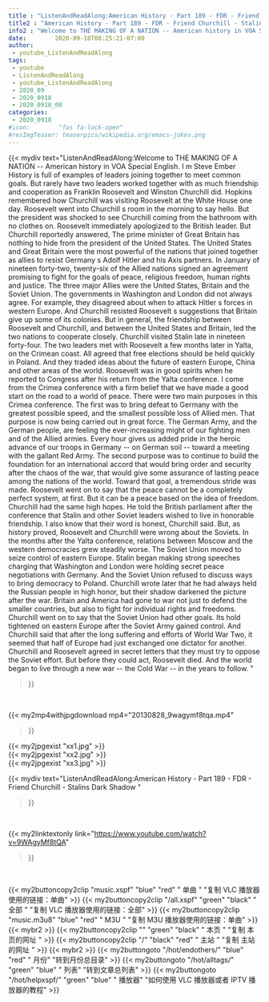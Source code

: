 ```yaml
---
title : "ListenAndReadAlong:American History - Part 189 - FDR - Friend Churchill - Stalins Dark Shadow "
title2 : "American History - Part 189 - FDR - Friend Churchill - Stalins Dark Shadow "
info2 : "Welcome to THE MAKING OF A NATION -- American history in VOA Special English. I m Steve Ember History is full of examples of leaders joining together to meet common goals. But rarely have two leaders worked together with as much friendship and cooperation as Franklin Roosevelt and Winston Churchill did.  Hopkins remembered how Churchill was visiting Roosevelt at the White House one day. Roosevelt went into Churchill s room in the morning to say hello. But the president was shocked to see Churchill coming from the bathroom with no clothes on. Roosevelt immediately apologized to the British leader. But Churchill reportedly answered,  The prime minister of Great Britain has nothing to hide from the president of the United States.  The United States and Great Britain were the most powerful of the nations that joined together as allies to resist Germany s Adolf Hitler and his Axis partners. In January of nineteen forty-two, twenty-six of the Allied nations signed an agreement promising to fight for the goals of peace, religious freedom, human rights and justice. The three major Allies were the United States, Britain and the Soviet Union. The governments in Washington and London did not always agree. For example, they disagreed about when to attack Hitler s forces in western Europe. And Churchill resisted Roosevelt s suggestions that Britain give up some of its colonies. But in general, the friendship between Roosevelt and Churchill, and between the United States and Britain, led the two nations to cooperate closely. Churchill visited Stalin late in nineteen forty-four. The two leaders met with Roosevelt a few months later in Yalta, on the Crimean coast. All agreed that free elections should be held quickly in Poland. And they traded ideas about the future of eastern Europe, China and other areas of the world. Roosevelt was in good spirits when he reported to Congress after his return from the Yalta conference.  I come from the Crimea conference with a firm belief that we have made a good start on the road to a world of peace. There were two main purposes in this Crimea conference. The first was to bring defeat to Germany with the greatest possible speed, and the smallest possible loss of Allied men.  That purpose is now being carried out in great force. The German Army, and the German people, are feeling the ever-increasing might of our fighting men and of the Allied armies. Every hour gives us added pride in the heroic advance of our troops in Germany -- on German soil -- toward a meeting with the gallant Red Army.  The second purpose was to continue to build the foundation for an international accord that would bring order and security after the chaos of the war, that would give some assurance of lasting peace among the nations of the world. Toward that goal, a tremendous stride was made. Roosevelt went on to say that  the peace cannot be a completely perfect system, at first. But it can be a peace based on the idea of freedom.  Churchill had the same high hopes. He told the British parliament after the conference that Stalin and other Soviet leaders wished to live in honorable friendship.  I also know that their word is honest,  Churchill said. But, as history proved, Roosevelt and Churchill were wrong about the Soviets. In the months after the Yalta conference, relations between Moscow and the western democracies grew steadily worse. The Soviet Union moved to seize control of eastern Europe. Stalin began making strong speeches charging that Washington and London were holding secret peace negotiations with Germany. And the Soviet Union refused to discuss ways to bring democracy to Poland. Churchill wrote later that he had always held the Russian people in high honor, but their shadow darkened the picture after the war. Britain and America had gone to war not just to defend the smaller countries, but also to fight for individual rights and freedoms. Churchill went on to say that the Soviet Union had other goals. Its hold tightened on eastern Europe after the Soviet Army gained control. And Churchill said that after the long suffering and efforts of World War Two, it seemed that half of Europe had just exchanged one dictator for another. Churchill and Roosevelt agreed in secret letters that they must try to oppose the Soviet effort. But before they could act, Roosevelt died. And the world began to live through a new war -- the Cold War -- in the years to follow. "
date:        2020-09-18T08:25:21-07:00
author:
 - youtube_ListenAndReadAlong
tags:
 - youtube
 - ListenAndReadAlong
 - youtube_ListenAndReadAlong
 - 2020_09
 - 2020_0918
 - 2020_0918_08
categories:
 - 2020_0918
#icon:        "fas fa-lock-open"
#resImgTeaser: teaserpics/wikipedia.org/emacs-jokes.png
---
```


{{< mydiv text="ListenAndReadAlong:Welcome to THE MAKING OF A NATION -- American history in VOA Special English. I m Steve Ember History is full of examples of leaders joining together to meet common goals. But rarely have two leaders worked together with as much friendship and cooperation as Franklin Roosevelt and Winston Churchill did.  Hopkins remembered how Churchill was visiting Roosevelt at the White House one day. Roosevelt went into Churchill s room in the morning to say hello. But the president was shocked to see Churchill coming from the bathroom with no clothes on. Roosevelt immediately apologized to the British leader. But Churchill reportedly answered,  The prime minister of Great Britain has nothing to hide from the president of the United States.  The United States and Great Britain were the most powerful of the nations that joined together as allies to resist Germany s Adolf Hitler and his Axis partners. In January of nineteen forty-two, twenty-six of the Allied nations signed an agreement promising to fight for the goals of peace, religious freedom, human rights and justice. The three major Allies were the United States, Britain and the Soviet Union. The governments in Washington and London did not always agree. For example, they disagreed about when to attack Hitler s forces in western Europe. And Churchill resisted Roosevelt s suggestions that Britain give up some of its colonies. But in general, the friendship between Roosevelt and Churchill, and between the United States and Britain, led the two nations to cooperate closely. Churchill visited Stalin late in nineteen forty-four. The two leaders met with Roosevelt a few months later in Yalta, on the Crimean coast. All agreed that free elections should be held quickly in Poland. And they traded ideas about the future of eastern Europe, China and other areas of the world. Roosevelt was in good spirits when he reported to Congress after his return from the Yalta conference.  I come from the Crimea conference with a firm belief that we have made a good start on the road to a world of peace. There were two main purposes in this Crimea conference. The first was to bring defeat to Germany with the greatest possible speed, and the smallest possible loss of Allied men.  That purpose is now being carried out in great force. The German Army, and the German people, are feeling the ever-increasing might of our fighting men and of the Allied armies. Every hour gives us added pride in the heroic advance of our troops in Germany -- on German soil -- toward a meeting with the gallant Red Army.  The second purpose was to continue to build the foundation for an international accord that would bring order and security after the chaos of the war, that would give some assurance of lasting peace among the nations of the world. Toward that goal, a tremendous stride was made. Roosevelt went on to say that  the peace cannot be a completely perfect system, at first. But it can be a peace based on the idea of freedom.  Churchill had the same high hopes. He told the British parliament after the conference that Stalin and other Soviet leaders wished to live in honorable friendship.  I also know that their word is honest,  Churchill said. But, as history proved, Roosevelt and Churchill were wrong about the Soviets. In the months after the Yalta conference, relations between Moscow and the western democracies grew steadily worse. The Soviet Union moved to seize control of eastern Europe. Stalin began making strong speeches charging that Washington and London were holding secret peace negotiations with Germany. And the Soviet Union refused to discuss ways to bring democracy to Poland. Churchill wrote later that he had always held the Russian people in high honor, but their shadow darkened the picture after the war. Britain and America had gone to war not just to defend the smaller countries, but also to fight for individual rights and freedoms. Churchill went on to say that the Soviet Union had other goals. Its hold tightened on eastern Europe after the Soviet Army gained control. And Churchill said that after the long suffering and efforts of World War Two, it seemed that half of Europe had just exchanged one dictator for another. Churchill and Roosevelt agreed in secret letters that they must try to oppose the Soviet effort. But before they could act, Roosevelt died. And the world began to live through a new war -- the Cold War -- in the years to follow. "
>}}
<br>


{{< my2mp4withjpgdownload mp4="20130828_9wagymf8tqa.mp4"
>}}

{{< my2jpgexist "xx1.jpg" >}}<br>
{{< my2jpgexist "xx2.jpg" >}}<br>
{{< my2jpgexist "xx3.jpg" >}}<br>



{{< mydiv text="ListenAndReadAlong:American History - Part 189 - FDR - Friend Churchill - Stalins Dark Shadow "
>}}
<br>

{{< my2linktextonly link="https://www.youtube.com/watch?v=9WAgyMf8tQA"
>}}


<br>

{{< my2buttoncopy2clip "music.xspf"        "blue"   "red"    " 单曲 "  "复制 VLC 播放器使用的链接：单曲" >}} {{< my2buttoncopy2clip "/all.xspf"         "green"  "black"  " 全部 "  "复制 VLC 播放器使用的链接：全部" >}} {{< my2buttoncopy2clip "music.m3u8"        "blue"   "red"    " M3U  "    "复制 M3U 播放器使用的链接：单曲" >}} {{< mybr2 >}} {{< my2buttoncopy2clip ""                  "green"  "black"  " 本页 "    "复制 本页的网址 " >}} {{< my2buttoncopy2clip "/"                 "black"  "red"    " 主站 "    "复制 主站的网址 " >}} {{< mybr2 >}} {{< my2buttongoto      "/hot/endothers/"   "blue"   "red"    " 月份"   "转到月份总目录" >}} {{< my2buttongoto      "/hot/alltags/"     "green"  "blue"   " 列表"   "转到文章总列表" >}} {{< my2buttongoto      "/hot/helpxspf/"    "green"  "blue"   " 播放器" "如何使用 VLC 播放器或者 IPTV 播放器的教程" >}} 
